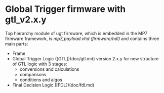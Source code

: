 # Global Trigger firmware with gtl_v2.x.y

Top hierarchy module of ugt firmware, which is embedded in the MP7 firmware framework, is *mp7_payload.vhd (firmware/hdl)* and contains three main parts:

* Frame
* Global Trigger Logic ([GTL])(doc/gtl.md) version 2.x.y for new structure of GTL logic with 3 stages: 
  * conversions and calculations
  * comparisons
  * conditions and algos
* Final Decision Logic ([FDL])(doc/fdl.md)
